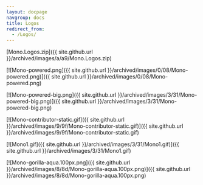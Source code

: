 ```yaml
---
layout: docpage
navgroup: docs
title: Logos
redirect_from:
  - /Logos/
---
```


[Mono.Logos.zip]({{ site.github.url }}/archived/images/a/a9/Mono.Logos.zip)

[![Mono-powered.png]({{ site.github.url }}/archived/images/0/08/Mono-powered.png)]({{ site.github.url }}/archived/images/0/08/Mono-powered.png)

[![Mono-powered-big.png]({{ site.github.url }}/archived/images/3/31/Mono-powered-big.png)]({{ site.github.url }}/archived/images/3/31/Mono-powered-big.png)

[![Mono-contributor-static.gif]({{ site.github.url }}/archived/images/9/9f/Mono-contributor-static.gif)]({{ site.github.url }}/archived/images/9/9f/Mono-contributor-static.gif)

[![Mono1.gif]({{ site.github.url }}/archived/images/3/31/Mono1.gif)]({{ site.github.url }}/archived/images/3/31/Mono1.gif)

[![Mono-gorilla-aqua.100px.png]({{ site.github.url }}/archived/images/8/8d/Mono-gorilla-aqua.100px.png)]({{ site.github.url }}/archived/images/8/8d/Mono-gorilla-aqua.100px.png)

